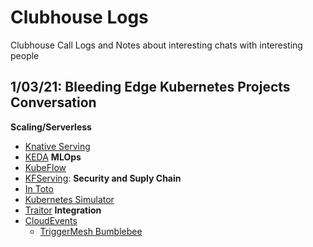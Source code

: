 # Clubhouse Logs
Clubhouse Call Logs and Notes about interesting chats with interesting people

## 1/03/21: Bleeding Edge Kubernetes Projects Conversation

**Scaling/Serverless**
- [Knative Serving](https://knative.dev/docs/serving/)
- [KEDA](https://keda.sh) 
**MLOps** 
- [KubeFlow](https://www.kubeflow.org)
- [KFServing](https://github.com/kubeflow/kfserving): 
**Security and Suply Chain**
- [In Toto](github.com/in-toto/in-toto)
- [Kubernetes Simulator](https://github.com/kubernetes-simulator/simulator)
- [Traitor](https://github.com/liamg/traitor)
**Integration**
- [CloudEvents](http://cloudevents.io)
  - [TriggerMesh Bumblebee](https://github.com/triggermesh/bumblebee)

